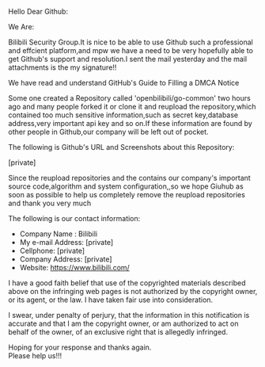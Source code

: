 Hello Dear Github:

  We Are:
  
  Bilibili Security Group.It is nice to be able to use Github such a professional and effcient platform,and mpw we have a need to be very hopefully able to get Github's support and resolution.I sent the mail yesterday and the mail attachments is the my signature!!

We have read and understand GitHub's Guide to Filling a DMCA Notice

Some one created a Repository called 'openbilibili/go-common' two hours ago and many people forked it or clone it and reupload the repository,which contained too much sensitive information,such as secret key,database address,very important api key and so on.If these information are found by other people in Github,our company will be left out of pocket.

The following is Github's URL and Screenshots about this  Repository:

[private]

Since the reupload repositories and the contains our company's important source code,algorithm and system configuration,,so we hope Giuhub as soon as possible to help us completely remove the reupload repositories and thank you very much
   
The following is our contact information:
    
-   Company Name : Bilibili  
-   My e-mail Address: [private]  
-   Cellphone: [private]    
-   Company Address: [private]   
-   Website: https://www.bilibili.com/

I have a good faith belief that use of the copyrighted materials described above on the infringing web pages is not authorized by the copyright owner, or its agent, or the law. I have taken fair use into consideration.

I swear, under penalty of perjury, that the information in this notification is accurate and that I am the copyright owner, or am authorized to act on behalf of the owner, of an exclusive right that is allegedly infringed.


Hoping for your response and thanks again.  
Please help us!!!


